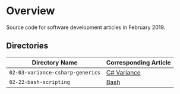 # Overview

Source code for software development articles in February 2019.

## Directories

| Directory Name                           | Corresponding Article                                                        |
|------------------------------------------|------------------------------------------------------------------------------|
| `02-03-variance-csharp-generics`         | [C# Variance](https://jarombek.com/blog/feb-3-2019-variance-csharp-generics) |
| `02-22-bash-scripting`                   | [Bash](https://jarombek.com/blog/feb-22-2019-bash-scripting)                 |
